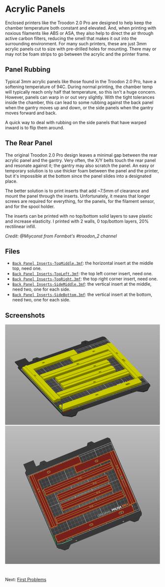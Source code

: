# Acrylic Panels
Enclosed printers like the Troodon 2.0 Pro are designed to help keep the chamber temperature both constant and elevated. And, when printing with noxious filaments like ABS or ASA, they also help to direct the air through active carbon filters, reducing the smell that makes it out into the surrounding environment. For many such printers, these are just 3mm acrylic panels cut to size with pre-drilled holes for mounting. There may or may not be foam strips to go between the acrylic and the printer frame. 

## Panel Rubbing
Typical 3mm acrylic panels like those found in the Troodon 2.0 Pro, have a softening temperature of 94C. During normal printing, the chamber temp will typically reach only half that temperature, so this isn't a huge concern. However, panels can warp in or out very slightly. With the tight tolerances inside the chamber, this can lead to some rubbing against the back panel when the gantry moves up and down, or the side panels when the gantry moves forward and back. 

A quick way to deal with rubbing on the side panels that have warped inward is to flip them around.

## The Rear Panel

The original Troodon 2.0 Pro design leaves a minimal gap between the rear acrylic panel and the gantry. Very often, the X/Y belts touch the rear panel and resonate against it; the gantry may also scratch the panel. An easy or temporary solution is to use thicker foam between the panel and the printer, but it's impossible at the bottom since the panel slides into a designated place.

The better solution is to print inserts that add ~7.5mm of clearance and mount the panel through the inserts. Unfortunately, it means that longer screws are required for everything, for the panels, for the filament sensor, and for the spool holder.

The inserts can be printed with no top/bottom solid layers to save plastic and increase elasticity. I printed with 2 walls, 0 top/bottom layers, 20% rectilinear infill.

_Credit: @Miyconst from Formbot's #troodon_2 channel_

## Files
- [`Back Panel Inserts-TopMiddle.3mf`](../../3D_Files/RearPanelInserts/Back_Panel_Inserts-TopMiddle.3mf): the horizontal insert at the middle top, need one.
- [`Back Panel Inserts-TopLeft.3mf`](../../3D_Files/RearPanelInserts/Back_Panel_Inserts-TopLeft.3mf): the top left corner insert, need one.
- [`Back Panel Inserts-TopRight.3mf`](../../3D_Files/RearPanelInserts/Back_Panel_Inserts-TopRight.3mf): the top right corner insert, need one.
- [`Back Panel Inserts-SideMiddle.3mf`](../../3D_Files/RearPanelInserts/Back_Panel_Inserts-SideMiddle.3mf): the vertical insert at the middle, need two, one for each side.
- [`Back Panel Inserts-SideBottom.3mf`](../../3D_Files/RearPanelInserts/Back_Panel_Inserts-SideBottom.3mf): the vertical insert at the bottom, need two, one for each side.

## Screenshots
![](../../3D_Files/RearPanelInserts/RearPanelInserts-00.png)
![](../../3D_Files/RearPanelInserts/RearPanelInserts-01.png)

#
Next: [First Problems](https://github.com/500Foods/WelcomeToTroodon/blob/main/docs/level_0/first_problems.md)
